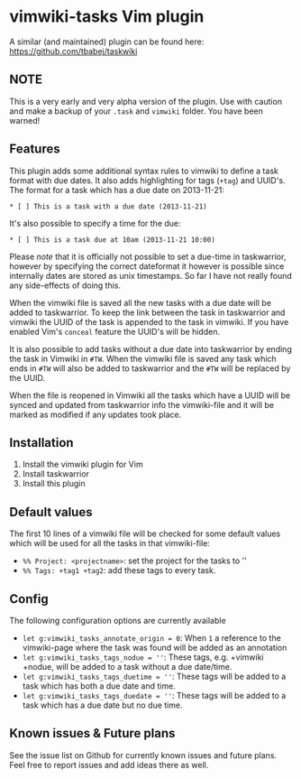 # vimwiki-tasks Vim plugin

A similar (and maintained) plugin can be found here: https://github.com/tbabej/taskwiki

## NOTE
This is a very early and very alpha version of the plugin. Use with caution and make a backup of
your `.task` and `vimwiki` folder. You have been warned!

## Features
This plugin adds some additional syntax rules to vimwiki to define a task format with due dates. It
also adds highlighting for tags (`+tag`) and UUID's. The format for a task which has a due date on
2013-11-21:

    * [ ] This is a task with a due date (2013-11-21)

It's also possible to specify a time for the due:

    * [ ] This is a task due at 10am (2013-11-21 10:00)

Please *note* that it is officially not possible to set a due-time in taskwarrior, however by
specifying the correct dateformat it however is possible since internally dates are stored as unix
timestamps. So far I have not really found any side-effects of doing this.

When the vimwiki file is saved all the new tasks with a due date will be added to taskwarrior. To
keep the link between the task in taskwarrior and vimwiki the UUID of the task is appended to the
task in vimwiki. If you have enabled Vim's `conceal` feature the UUID's will be hidden.

It is also possible to add tasks without a due date into taskwarrior by ending the task in Vimwiki
in `#TW`. When the vimwiki file is saved any task which ends in `#TW` will also be added to
taskwarrior and the `#TW` will be replaced by the UUID.

When the file is reopened in Vimwiki all the tasks which have a UUID will be synced and updated from
taskwarrior info the vimwiki-file and it will be marked as modified if any updates took place.

## Installation
1. Install the vimwiki plugin for Vim
1. Install taskwarrior
1. Install this plugin

## Default values
The first 10 lines of a vimwiki file will be checked for some default values which will be used for
all the tasks in that vimwiki-file:

* `%% Project: <projectname>`: set the project for the tasks to '<projectname>'
* `%% Tags: +tag1 +tag2`: add these tags to every task.

## Config
The following configuration options are currently available

* `let g:vimwiki_tasks_annotate_origin = 0`: When `1` a reference to the vimwiki-page where the task
was found will be added as an annotation
* `let g:vimwiki_tasks_tags_nodue = ''`: These tags, e.g. +vimwiki +nodue, will be added to a task
without a due date/time.
* `let g:vimwiki_tasks_tags_duetime = ''`: These tags will be added to a task which has both a due
date and time.
* `let g:vimwiki_tasks_tags_duedate = ''`: These tags will be added to a task which has a due date
but no due time.

## Known issues & Future plans
See the issue list on Github for currently known issues and future plans. Feel free to report issues and add ideas there as well.
